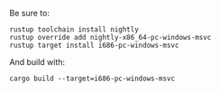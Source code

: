Be sure to:
```
rustup toolchain install nightly
rustup override add nightly-x86_64-pc-windows-msvc
rustup target install i686-pc-windows-msvc
```

And build with: 
```
cargo build --target=i686-pc-windows-msvc
```